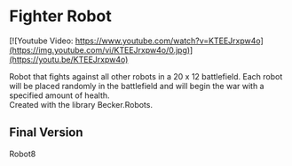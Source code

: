 <h1>Fighter Robot</h1>

[![Youtube Video: https://www.youtube.com/watch?v=KTEEJrxpw4o](https://img.youtube.com/vi/KTEEJrxpw4o/0.jpg)](https://youtu.be/KTEEJrxpw4o)

Robot that fights against all other robots in a 20 x 12 battlefield. Each robot will be placed randomly in the battlefield and will begin the war with a specified amount of health.
<br>Created with the library Becker.Robots.

<h2>Final Version</h2>
Robot8
